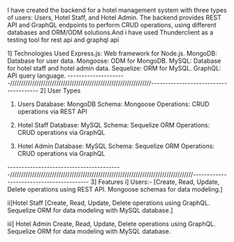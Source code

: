 I have created  the backend for a hotel management system with three types of users: Users, Hotel Staff, and Hotel Admin. The backend provides REST API and GraphQL endpoints to perform CRUD operations, using different databases and ORM/ODM solutions.And i have used Thunderclient as a testing tool for rest api and graphql api

1] Technologies Used
Express.js: Web framework for Node.js.
MongoDB: Database for user data.
Mongoose: ODM for MongoDB.
MySQL: Database for hotel staff and hotel admin data.
Sequelize: ORM for MySQL.
GraphQL: API query language.
---------------------////////////////////////////////////////////////////////////////--------------------------------------
2] User Types

1. Users
Database: MongoDB
Schema: Mongoose
Operations: CRUD operations via REST API

2. Hotel Staff
Database: MySQL
Schema: Sequelize ORM
Operations: CRUD operations via GraphQL

3. Hotel Admin
Database: MySQL
Schema: Sequelize ORM
Operations: CRUD operations via GraphQL

-----------------------------------------///////////////////////////////////////////////////////////////////////////////////-----------------------------------------
3] Features
i] Users:-
[Create, Read, Update, Delete operations using REST API.
Mongoose schemas for data modeling.]

ii]Hotel Staff
[Create, Read, Update, Delete operations using GraphQL.
Sequelize ORM for data modeling with MySQL database.]

iii] Hotel Admin
Create, Read, Update, Delete operations using GraphQL.
Sequelize ORM for data modeling with MySQL database.
